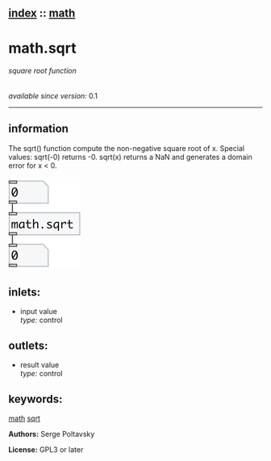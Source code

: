 [index](index.html) :: [math](category_math.html)
---

# math.sqrt

###### square root function

*available since version:* 0.1

---


## information
The sqrt() function compute the non-negative square root of x.
Special values:
sqrt(-0) returns -0.
sqrt(x) returns a NaN and generates a domain error for x &lt; 0.



[![example](../examples/img/math.sqrt.jpg)](../examples/pd/math.sqrt.pd)









## inlets:

* input value<br>
_type:_ control



## outlets:

* result value<br>
_type:_ control



## keywords:

[math](keywords/math.html)
[sqrt](keywords/sqrt.html)






**Authors:** Serge Poltavsky




**License:** GPL3 or later





